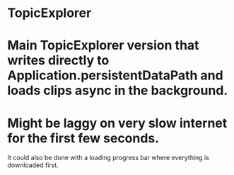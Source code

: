# TopicExplorer

<h1>Main TopicExplorer version that writes directly to Application.persistentDataPath and loads clips async in the background.</h1>
<h1>Might be laggy on very slow internet for the first few seconds.</h1>

It could also be done with a loading progress bar where everything is downloaded first.
